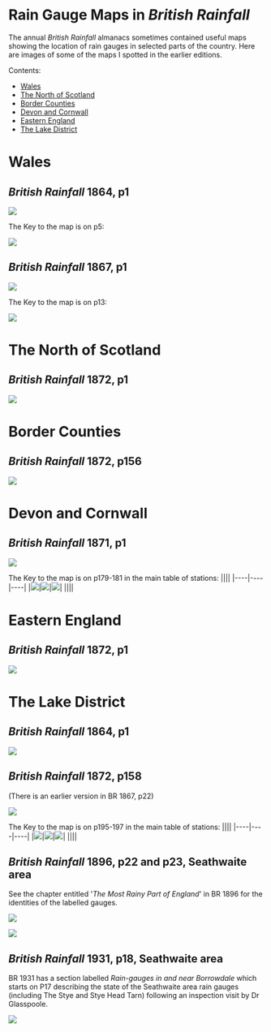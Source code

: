# Rain Gauge Maps in *British Rainfall*

The annual *British Rainfall* almanacs sometimes contained useful maps showing the location of rain gauges in selected parts of the country. Here are images of some of the maps I spotted in the earlier editions.

Contents:
* [Wales](#wales)
* [The North of Scotland](#the-north-of-scotland)
* [Border Counties](#border-counties)
* [Devon and Cornwall](#devon-and-cornwall)
* [Eastern England](#eastern-england)
* [The Lake District](#the-lake-district)


# Wales

## *British Rainfall* 1864, p1
![](BR-Map-Images/North-Wales-BR-1864-P1.jpg)

The Key to the map is on p5:

![](BR-Map-Images/North-Wales-Key-BR-1864-P8.jpg)

## *British Rainfall* 1867, p1

![](BR-Map-Images/Part-of-Wales-BR-1867-P1.jpg)

The Key to the map is on p13:

![](BR-Map-Images/Part-of-Wales-Key-BR-1867-P13.jpg)


# The North of Scotland

## *British Rainfall* 1872, p1
![](BR-Map-Images/North-of-Scotland-BR-1872-P1.jpg)


# Border Counties

## *British Rainfall* 1872, p156
![](BR-Map-Images/Border-Counties-BR-1872-P156.jpg)


# Devon and Cornwall

## *British Rainfall* 1871, p1
![](BR-Map-Images/Devon-and-Cornwall-BR-1871-P1.jpg)

The Key to the map is on p179-181 in the main table of stations:
||||
|----|----|----|
|![](BR-Map-Images/Devon-and-Cornwall-Key-BR-1871-p179.jpg)|![](BR-Map-Images/Devon-and-Cornwall-Key-BR-1871-p180.jpg)|![](BR-Map-Images/Devon-and-Cornwall-Key-BR-1871-p181.jpg)|
||||


# Eastern England

## *British Rainfall* 1872, p1
![](BR-Map-Images/Eastern-England-BR-1873-P1.jpg)

# The Lake District

## *British Rainfall* 1864, p1
![](BR-Map-Images/Lake-District-BR-1864-P1.jpg)

## *British Rainfall* 1872, p158

(There is an earlier version in BR 1867, p22)

![](BR-Map-Images/Lake-District-BR-1872-P158.jpg)

The Key to the map is on p195-197 in the main table of stations:
||||
|----|----|----|
|![](BR-Map-Images/Lake-District-Key-BR-1872-P195.jpg)|![](BR-Map-Images/Lake-District-Key-BR-1872-P196.jpg)|![](BR-Map-Images/Lake-District-Key-BR-1872-P197.jpg)|
||||

## *British Rainfall* 1896, p22 and p23, Seathwaite area

See the chapter entitled '*The Most Rainy Part of England*' in BR 1896 for the identities of the labelled gauges.

![](BR-Map-Images/Seathwaite-Area-BR-1896-P22.jpg)

![](BR-Map-Images/Seathwaite-Area-Large-Scale-BR-1896-P23.jpg)

## *British Rainfall* 1931, p18, Seathwaite area

BR 1931 has a section labelled *Rain-gauges in and near Borrowdale* which starts on P17 describing the state of the Seathwaite area rain gauges (including The Stye and Stye Head Tarn) following an inspection visit by Dr Glasspoole.

![](BR-Map-Images/Seathwaite-Area-BR-1931-P18.jpg)

